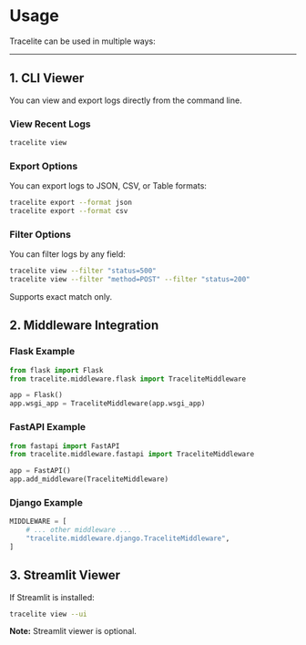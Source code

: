 # Usage

Tracelite can be used in multiple ways:

---

## 1. CLI Viewer

You can view and export logs directly from the command line.

### View Recent Logs

```bash
tracelite view
```

### Export Options

You can export logs to JSON, CSV, or Table formats:

```bash
tracelite export --format json
tracelite export --format csv
```

### Filter Options

You can filter logs by any field:

```bash
tracelite view --filter "status=500"
tracelite view --filter "method=POST" --filter "status=200"
```
Supports exact match only.

## 2. Middleware Integration

### Flask Example

```python
from flask import Flask
from tracelite.middleware.flask import TraceliteMiddleware

app = Flask()
app.wsgi_app = TraceliteMiddleware(app.wsgi_app)
```

### FastAPI Example

```python
from fastapi import FastAPI
from tracelite.middleware.fastapi import TraceliteMiddleware

app = FastAPI()
app.add_middleware(TraceliteMiddleware)
```

### Django Example

```python
MIDDLEWARE = [
    # ... other middleware ...
    "tracelite.middleware.django.TraceliteMiddleware",
]
```

## 3. Streamlit Viewer

If Streamlit is installed:

```bash
tracelite view --ui
```

**Note:** Streamlit viewer is optional.
